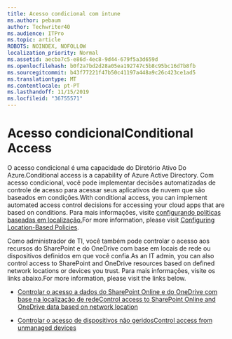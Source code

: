 ```yaml
---
title: Acesso condicional com intune
ms.author: pebaum
author: Techwriter40
ms.audience: ITPro
ms.topic: article
ROBOTS: NOINDEX, NOFOLLOW
localization_priority: Normal
ms.assetid: aecba7c5-e86d-4ec8-9d44-679f5a3d659d
ms.openlocfilehash: b0f2a7bd2d28a05ea192747c5b8c95bc16d7b8fb
ms.sourcegitcommit: b43f77221f47b50c41197a448a9c26c423ce1ad5
ms.translationtype: MT
ms.contentlocale: pt-PT
ms.lasthandoff: 11/15/2019
ms.locfileid: "36755571"
---
```

# <a name="conditional-access"></a><span data-ttu-id="1a614-102">Acesso condicional</span><span class="sxs-lookup"><span data-stu-id="1a614-102">Conditional Access</span></span>

<span data-ttu-id="1a614-103">O acesso condicional é uma capacidade do Diretório Ativo Do Azure.</span><span class="sxs-lookup"><span data-stu-id="1a614-103">Conditional access is a capability of Azure Active Directory.</span></span> <span data-ttu-id="1a614-104">Com acesso condicional, você pode implementar decisões automatizadas de controle de acesso para acessar seus aplicativos de nuvem que são baseados em condições.</span><span class="sxs-lookup"><span data-stu-id="1a614-104">With conditional access, you can implement automated access control decisions for accessing your cloud apps that are based on conditions.</span></span> <span data-ttu-id="1a614-105">Para mais informações, visite [configurando políticas baseadas em localização.](https://docs.microsoft.com/azure/active-directory/conditional-access/overview)</span><span class="sxs-lookup"><span data-stu-id="1a614-105">For more information, please visit [Configuring Location-Based Policies](https://docs.microsoft.com/azure/active-directory/conditional-access/overview).</span></span>

<span data-ttu-id="1a614-106">Como administrador de TI, você também pode controlar o acesso aos recursos do SharePoint e do OneDrive com base em locais de rede ou dispositivos definidos em que você confia.</span><span class="sxs-lookup"><span data-stu-id="1a614-106">As an IT admin, you can also control access to SharePoint and OneDrive resources based on defined network locations or devices you trust.</span></span> <span data-ttu-id="1a614-107">Para mais informações, visite os links abaixo.</span><span class="sxs-lookup"><span data-stu-id="1a614-107">For more information, please visit the links below.</span></span>

- [<span data-ttu-id="1a614-108">Controlar o acesso a dados do SharePoint Online e do OneDrive com base na localização de rede</span><span class="sxs-lookup"><span data-stu-id="1a614-108">Control access to SharePoint Online and OneDrive data based on network location</span></span>](https://docs.microsoft.com/sharepoint/control-access-based-on-network-location)

- [<span data-ttu-id="1a614-109">Controlar o acesso de dispositivos não geridos</span><span class="sxs-lookup"><span data-stu-id="1a614-109">Control access from unmanaged devices</span></span>](https://docs.microsoft.com/sharepoint/control-access-from-unmanaged-devices)

